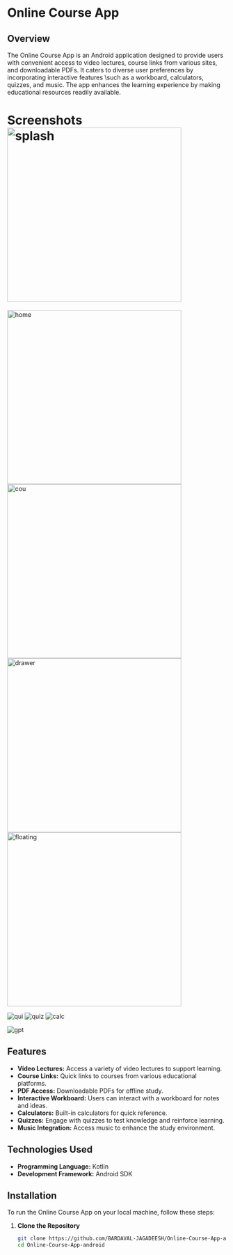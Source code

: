 # Online Course App

## Overview
The Online Course App is an Android application designed to provide users with convenient access to video lectures, 
course links from various sites, and downloadable PDFs. It caters to diverse user preferences by incorporating interactive features
\such as a workboard, calculators, quizzes, and music. The app enhances the learning experience by making educational resources readily available.

# Screenshots<img src="https://github.com/user-attachments/assets/6179566d-c165-4737-b1f6-0394821c48c3" width="400" alt="splash">
<img src="https://github.com/user-attachments/assets/08e01575-4902-4066-a7b4-0380aa9a5a10" width="400" alt="home">
<img src="https://github.com/user-attachments/assets/f0510abd-e4a0-4aea-b2d7-2ab05be5ad93" width="400" alt="cou">
<img src="https://github.com/user-attachments/assets/f3d0cf01-a2d3-41b2-a2e4-d8f7f83a4bc9" width="400" alt="drawer">
<img src="https://github.com/user-attachments/assets/62ab32a7-f9ac-4252-b64c-7d9f38e66053" width="400" alt="floating">



![qui](https://github.com/user-attachments/assets/d53a9b1f-9245-4516-b51a-46a5971688e4)
![quiz](https://github.com/user-attachments/assets/01a6bce8-0fc1-4702-8c2c-a7340c700689)
![calc](https://github.com/user-attachments/assets/88e6a7dd-9456-46fa-8ed4-a90f5c9bd9e5)





![gpt](https://github.com/user-attachments/assets/88575573-3173-4227-8f41-c0892693f109) 



## Features
- **Video Lectures:** Access a variety of video lectures to support learning.
- **Course Links:** Quick links to courses from various educational platforms.
- **PDF Access:** Downloadable PDFs for offline study.
- **Interactive Workboard:** Users can interact with a workboard for notes and ideas.
- **Calculators:** Built-in calculators for quick reference.
- **Quizzes:** Engage with quizzes to test knowledge and reinforce learning.
- **Music Integration:** Access music to enhance the study environment.

## Technologies Used
- **Programming Language:** Kotlin
- **Development Framework:** Android SDK

  
## Installation
To run the Online Course App on your local machine, follow these steps:

1. **Clone the Repository**
   ```bash
   git clone https://github.com/BARDAVAL-JAGADEESH/Online-Course-App-android.git
   cd Online-Course-App-android


